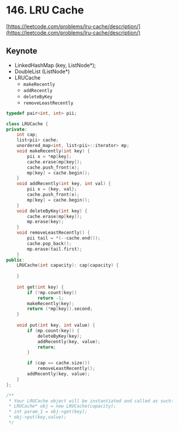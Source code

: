 # 146. LRU Cache

[https://leetcode.com/problems/lru-cache/description/](https://leetcode.com/problems/lru-cache/description/)

## Keynote


- LinkedHashMap (key, ListNode*);
- DoubleList (ListNode*)
- LRUCache
  - `makeRecently`
  - `addRecently`
  - `deleteByKey`
  - `removeLeastRecently`

```cpp
typedef pair<int, int> pii;

class LRUCache {
private:
    int cap;
    list<pii> cache;
    unordered_map<int, list<pii>::iterator> mp;
    void makeRecently(int key) {
        pii x = *mp[key];
        cache.erase(mp[key]);
        cache.push_front(x);
        mp[key] = cache.begin();
    }
    void addRecently(int key, int val) {
        pii x = {key, val};
        cache.push_front(x);
        mp[key] = cache.begin();
    }
    void deleteByKey(int key) {
        cache.erase(mp[key]);
        mp.erase(key);
    }
    void removeLeastRecently() {
        pii tail = *(--cache.end());
        cache.pop_back();
        mp.erase(tail.first);
    }
public:
    LRUCache(int capacity): cap(capacity) {
        
    }
    
    int get(int key) {
        if (!mp.count(key))
            return -1;
        makeRecently(key);
        return (*mp[key]).second;
    }
    
    void put(int key, int value) {
        if (mp.count(key)) {
            deleteByKey(key);
            addRecently(key, value);
            return;
        }

        if (cap == cache.size())
            removeLeastRecently();
        addRecently(key, value);
    }
};

/**
 * Your LRUCache object will be instantiated and called as such:
 * LRUCache* obj = new LRUCache(capacity);
 * int param_1 = obj->get(key);
 * obj->put(key,value);
 */
```
